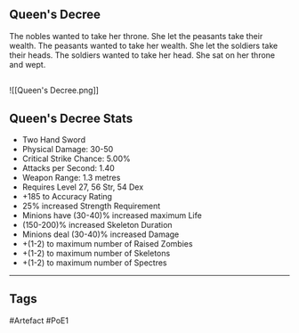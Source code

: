## Queen's Decree
The nobles wanted to take her throne.
She let the peasants take their wealth.
The peasants wanted to take her wealth.
She let the soldiers take their heads.
The soldiers wanted to take her head.
She sat on her throne and wept.
##
![[Queen's Decree.png]]
## Queen's Decree Stats
- Two Hand Sword
- Physical Damage: 30-50
- Critical Strike Chance: 5.00%
- Attacks per Second: 1.40
- Weapon Range: 1.3 metres
- Requires Level 27, 56 Str, 54 Dex
- +185 to Accuracy Rating
- 25% increased Strength Requirement
- Minions have (30-40)% increased maximum Life
- (150-200)% increased Skeleton Duration
- Minions deal (30-40)% increased Damage
- +(1-2) to maximum number of Raised Zombies
- +(1-2) to maximum number of Skeletons
- +(1-2) to maximum number of Spectres


---
## Tags
#Artefact
#PoE1